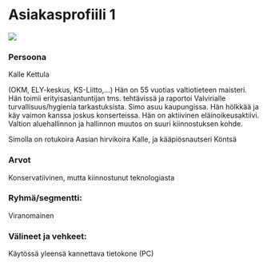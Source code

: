 # Asiakasprofiili 1

![](https://openclipart.org/image/300px/svg_to_png/15008/tomas-arad-cartoon-man-portre.png)

### Persoona

Kalle Kettula

(OKM, ELY-keskus, KS-Liitto,…)
Hän on 55 vuotias valtiotieteen maisteri. Hän toimii erityisasiantuntijan tms. tehtävissä ja raportoi Valvirialle turvallisuus/hygienia tarkastuksista. Simo asuu kaupungissa. Hän hölkkää ja käy vaimon kanssa joskus konserteissa. Hän on aktiivinen eläinoikeusaktiivi. Valtion aluehallinnon ja hallinnon muutos on suuri kiinnostuksen kohde. 

Simolla on rotukoira Aasian hirvikoira Kalle, ja kääpiösnautseri Köntsä 

### Arvot  

Konservatiivinen, mutta kiinnostunut teknologiasta

### Ryhmä/segmentti:

Viranomainen

### Välineet ja vehkeet:

Käytössä yleensä kannettava tietokone (PC)

